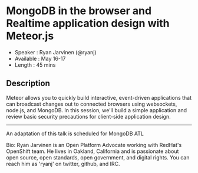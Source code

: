 MongoDB in the browser and Realtime application design with Meteor.js
========================

* Speaker   : Ryan Jarvinen (@ryanj)
* Available : May 16-17
* Length    : 45 mins

Description
-----------
Meteor allows you to quickly build interactive, event-driven applications that can broadcast changes out to connected browsers using websockets, node.js, and MongoDB.  In this session, we'll build a simple application and review basic security precautions for client-side application design.

---------------
An adaptation of this talk is scheduled for MongoDB ATL

Bio:
Ryan Jarvinen is an Open Platform Advocate working with RedHat's OpenShift team. He lives in Oakland, California and is passionate about open source, open standards, open government, and digital rights. You can reach him as 'ryanj' on twitter, github, and IRC.
